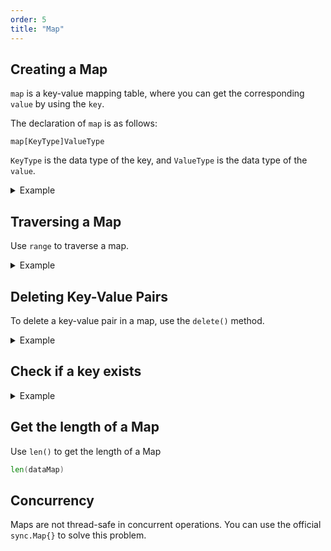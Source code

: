 ```yaml
---
order: 5
title: "Map"
---
```


## Creating a Map

`map` is a key-value mapping table, where you can get the corresponding `value` by using the `key`.

The declaration of `map` is as follows:
```
map[KeyType]ValueType
```
`KeyType` is the data type of the key, and `ValueType` is the data type of the `value`.

<details>
<summary>Example</summary>

```go
// Declare a map
var m map[string]int

// Initialize the map using make
m = make(map[string]int)

// Set the value
m["path"] = 66

// Print the value
fmt.Println(m["path"])
```

</details>

## Traversing a Map

Use `range` to traverse a map.

<details>
<summary>Example</summary>

```go
package main

import "fmt"

func main() {
	// Initialize the map
	var dataMap map[string]string
	dataMap = make(map[string]string)

	// Alternatively, you can initialize like this
	//dataMap := map[string]string{}

    // Add key-value pairs
	dataMap["first"] = "first value"
	dataMap["second"] = "second value"
	dataMap["third"] = "third value"

	fmt.Println("print key and value: ")

	// Use range to traverse key-value pairs
	for key, val := range dataMap {
		fmt.Printf("key: %s  -  value: %s \n", key, val)
	}

	fmt.Println("print key: ")

	// Use range to traverse keys
	for key := range dataMap {
		fmt.Printf("key: %s \n", key)
	}

	fmt.Println("print value: ")

	// Use range to traverse values
	for _, val := range dataMap {
		fmt.Printf("Value: %s \n", val)
	}
}

// Result
// print key and value:
// key: third  -  value: third value
// key: first  -  value: first value
// key: second  -  value: second value
// print key:
// key: first
// key: second
// key: third
// print value:
// Value: first value
// Value: second value
// Value: third value
```

</details>

## Deleting Key-Value Pairs

To delete a key-value pair in a map, use the `delete()` method.

<details>
<summary>Example</summary>

```go
package main

import "fmt"

func main() {
	// Initialize the map
	var dataMap map[string]string
	dataMap = make(map[string]string)

    // Alternatively, you can initialize like this
	//dataMap := map[string]string{}

	dataMap["first"] = "first value"
	dataMap["second"] = "second value"
	dataMap["third"] = "third value"

	fmt.Println(dataMap)

    // Delete a key-value pair
	delete(dataMap, "first")

	fmt.Println(dataMap)
}

// Result:
// map[first:first value second:second value third:third value]
// map[second:second value third:third value]

```

</details>


## Check if a key exists

<details>
<summary>Example</summary>

```go
package main

import "fmt"

func main() {
	// Initialize Map
	var dataMap map[string]string
	dataMap = make(map[string]string)

	dataMap["first"] = "first value"
	dataMap["second"] = "second value"
	dataMap["third"] = "third value"

	// Check if a key exists
	if val, ok := dataMap["first"]; ok {
		fmt.Println(val)
	} else {
		fmt.Println("key not exists")
	}

	if val, ok := dataMap["fourth"]; ok {
		fmt.Println(val)
	} else {
		fmt.Println("key not exists")
	}
}
```

</details>


## Get the length of a Map

Use `len()` to get the length of a Map

```go
len(dataMap)
```


## Concurrency

Maps are not thread-safe in concurrent operations. You can use the official `sync.Map{}` to solve this problem.

<!-- ::: tip Community Exclusive
[How to ensure Map thread safety?]()
::: -->